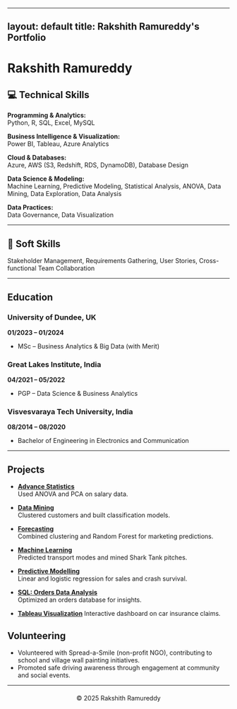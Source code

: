
---
layout: default
title: Rakshith Ramureddy's Portfolio
---

# Rakshith Ramureddy

## 💻 Technical Skills

**Programming & Analytics:**  
Python, R, SQL, Excel, MySQL

**Business Intelligence & Visualization:**  
Power BI, Tableau, Azure Analytics

**Cloud & Databases:**  
Azure, AWS (S3, Redshift, RDS, DynamoDB), Database Design

**Data Science & Modeling:**  
Machine Learning, Predictive Modeling, Statistical Analysis, ANOVA, Data Mining, Data Exploration, Data Analysis

**Data Practices:**  
Data Governance, Data Visualization

---
## 🤝 Soft Skills
Stakeholder Management, Requirements Gathering, User Stories, Cross-functional Team Collaboration

---
## Education

### University of Dundee, UK  
**01/2023 – 01/2024**
- MSc – Business Analytics & Big Data (with Merit)

### Great Lakes Institute, India
**04/2021 – 05/2022**
- PGP – Data Science & Business Analytics

### Visvesvaraya Tech University, India
**08/2014 – 08/2020**
- Bachelor of Engineering in Electronics and Communication

---

## Projects
- **[Advance Statistics](projects/advance_statistics.md)**  
  Used ANOVA and PCA on salary data.

- **[Data Mining](projects/data_mining.md)**  
  Clustered customers and built classification models.

- **[Forecasting](projects/forecasting.md)**  
  Combined clustering and Random Forest for marketing predictions.

- **[Machine Learning](projects/machine_learning.md)**  
  Predicted transport modes and mined Shark Tank pitches.

- **[Predictive Modelling](projects/predictive_modelling.md)**  
  Linear and logistic regression for sales and crash survival.

- **[SQL: Orders Data Analysis](projects/sql_orders_analysis.md)**  
  Optimized an orders database for insights.

- **[Tableau Visualization](projects/tableau_visualization.md)**
  Interactive dashboard on car insurance claims.

## Volunteering

- Volunteered with Spread-a-Smile (non-profit NGO), contributing to school and village wall painting initiatives.
- Promoted safe driving awareness through engagement at community and social events.

---


<div style="text-align:center; margin-top:20px;">
    &copy; 2025 Rakshith Ramureddy
</div>
